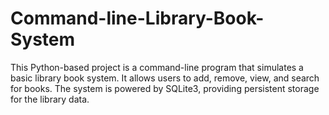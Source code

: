 # Command-line-Library-Book-System
This Python-based project is a command-line program that simulates a basic library book system. It allows users to add, remove, view, and search for books. The system is powered by SQLite3, providing persistent storage for the library data.
